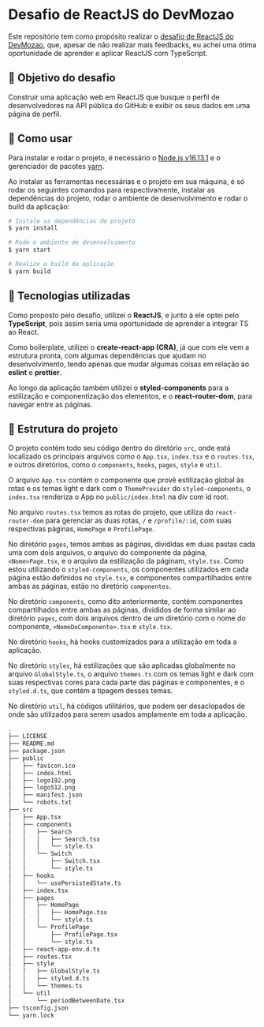 # Desafio de ReactJS do DevMozao

Este repositório tem como propósito realizar o [desafio de ReactJS do DevMozao](https://github.com/devMozao/desafio-reactjs), que, apesar de não realizar mais feedbacks, eu achei uma ótima oportunidade de aprender e aplicar ReactJS com TypeScript.

## 📌 Objetivo do desafio

Construir uma aplicação web em ReactJS que busque o perfil de desenvolvedores na API pública do GitHub e exibir os seus dados em uma página de perfil.

## 🤔 Como usar

Para instalar e rodar o projeto, é necessário o [Node.js v16.13.1](https://nodejs.org/en/) e o gerenciador de pacotes [yarn](https://yarnpkg.com/).

Ao instalar as ferramentas necessárias e o projeto em sua máquina, é só rodar os seguintes comandos para respectivamente, instalar as dependências do projeto, rodar o ambiente de desenvolvimento e rodar o build da aplicação:

```bash
# Instale as dependências do projeto
$ yarn install

# Rode o ambiente de desenvolvimento
$ yarn start

# Realize o build da aplicação
$ yarn build
```

## 🤖 Tecnologias utilizadas

Como proposto pelo desafio, utilizei o **ReactJS**, e junto à ele optei pelo **TypeScript**, pois assim seria uma oportunidade de aprender a integrar TS ao React.

Como boilerplate, utilizei o **create-react-app (CRA)**, já que com ele vem a estrutura pronta, com algumas dependências que ajudam no desenvolvimento, tendo apenas que mudar algumas coisas em relação ao **eslint** e **prettier**.

Ao longo da aplicação também utilizei o **styled-components** para a estilização e componentização dos elementos, e o **react-router-dom**, para navegar entre as páginas.

## 📂 Estrutura do projeto

O projeto contém todo seu código dentro do diretório ``src``, onde está localizado os principais arquivos como o ``App.tsx``, ``index.tsx`` e o ``routes.tsx``, e outros diretórios, como o ``components``, ``hooks``, ``pages``, ``style`` e ``util``.

O arquivo ``App.tsx`` contém o componente que provê estilização global às rotas e os temas light e dark com o ``ThemeProvider`` do ``styled-components``, o ``index.tsx`` renderiza o App no ``public/index.html`` na div com id root.

No arquivo ``routes.tsx`` temos as rotas do projeto, que utiliza do ``react-router-dom`` para gerenciar as duas rotas, ``/`` e ``/profile/:id``, com suas respectivas páginas, ``HomePage`` e ``ProfilePage``.

No diretório ``pages``, temos ambas as páginas, divididas em duas pastas cada uma com dois arquivos, o arquivo do componente da página, ``<Nome>Page.tsx``, e o arquivo da estilização da páginam, ``style.tsx``. Como estou utilizando o ``styled-components``, os componentes utilizados em cada página estão definidos no ``style.tsx``, e componentes compartilhados entre ambas as páginas, estão no diretório ``componentes``.

No diretório ``components``, como dito anteriormente, contém componentes compartilhados entre ambas as páginas, divididos de forma similar ao diretório ``pages``, com dois arquivos dentro de um diretório com o nome do componente, ``<NomeDoComponente>.tsx`` e ``style.tsx``.

No diretório ``hooks``, há hooks customizados para a utilização em toda a aplicação.

No diretório ``styles``, há estilizações que são aplicadas globalmente no arquivo ``GlobalStyle.ts``, o arquivo ``themes.ts`` com os temas light e dark com suas respectivas cores para cada parte das páginas e componentes, e o ``styled.d.ts``, que contém a tipagem desses temas.

No diretório ``util``, há códigos utilitários, que podem ser desaclopados de onde são utilizados para serem usados amplamente em toda a aplicação.

```bash
.
├── LICENSE     
├── README.md   
├── package.json
├── public
│   ├── favicon.ico  
│   ├── index.html   
│   ├── logo192.png  
│   ├── logo512.png  
│   ├── manifest.json
│   └── robots.txt   
├── src
│   ├── App.tsx      
│   ├── components        
│   │   ├── Search        
│   │   │   ├── Search.tsx
│   │   │   └── style.ts  
│   │   └── Switch
│   │       ├── Switch.tsx
│   │       └── style.ts
│   ├── hooks
│   │   └── usePersistedState.ts
│   ├── index.tsx
│   ├── pages
│   │   ├── HomePage
│   │   │   ├── HomePage.tsx
│   │   │   └── style.ts
│   │   └── ProfilePage
│   │       ├── ProfilePage.tsx
│   │       └── style.ts
│   ├── react-app-env.d.ts
│   ├── routes.tsx
│   ├── style
│   │   ├── GlobalStyle.ts
│   │   ├── styled.d.ts
│   │   └── themes.ts
│   └── util
│       └── periodBetweenDate.tsx
├── tsconfig.json
└── yarn.lock
```

